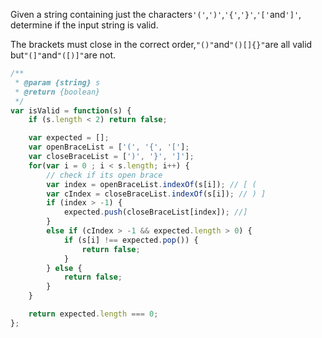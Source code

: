Given a string containing just the characters`'('`,`')'`,`'{'`,`'}'`,`'['`and`']'`, determine if the input string is valid.

The brackets must close in the correct order,`"()"`and`"()[]{}"`are all valid but`"(]"`and`"([)]"`are not.

```js
/**
 * @param {string} s
 * @return {boolean}
 */
var isValid = function(s) {
    if (s.length < 2) return false;

    var expected = [];
    var openBraceList = ['(', '{', '['];
    var closeBraceList = [')', '}', ']'];
    for(var i = 0 ; i < s.length; i++) {
        // check if its open brace
        var index = openBraceList.indexOf(s[i]); // [ (
        var cIndex = closeBraceList.indexOf(s[i]); // ) ]
        if (index > -1) {
            expected.push(closeBraceList[index]); //]
        }
        else if (cIndex > -1 && expected.length > 0) {
            if (s[i] !== expected.pop()) { 
                return false;
            }
        } else {
            return false;
        }
    }

    return expected.length === 0;
};
```



